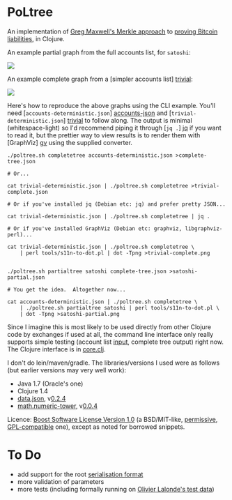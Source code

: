 PoLtree
=======

An implementation of [Greg Maxwell's Merkle approach][merkle] to [proving
Bitcoin liabilities][proving], in Clojure.

An example partial graph from the full accounts list, for `satoshi`:

<img src="https://iwilcox.me.uk/2014/proving/satoshi-partial" />

An example complete graph from a [simpler accounts list] [trivial]:

<img src="https://iwilcox.me.uk/2014/proving/trivial-complete" />

Here's how to reproduce the above graphs using the CLI example.
You'll need [`accounts-deterministic.json`] [accounts-json] and
[`trivial-deterministic.json`] [trivial] to follow along.  The output
is minimal (whitespace-light) so I'd recommend piping it through
[`jq .`] [jq] if you want to read it, but the prettier way to view
results is to render them with [GraphViz] [gv] using the supplied
converter.

 [accounts-json]: https://github.com/zw/blind-liability-proof/blob/e4991c892fd481d3b6f66ae331909fd0c7af6a9d/test/data/accounts-deterministic.json
 [trivial]: https://github.com/zw/blind-liability-proof/blob/e4991c892fd481d3b6f66ae331909fd0c7af6a9d/test/data/trivial-deterministic.json
 [jq]: http://stedolan.github.io/jq/
 [gv]: http://www.graphviz.org/

```shell
./poltree.sh completetree accounts-deterministic.json >complete-tree.json

# Or...

cat trivial-deterministic.json | ./poltree.sh completetree >trivial-complete.json

# Or if you've installed jq (Debian etc: jq) and prefer pretty JSON...

cat trivial-deterministic.json | ./poltree.sh completetree | jq .

# Or if you've installed GraphViz (Debian etc: graphviz, libgraphviz-perl)...

cat trivial-deterministic.json | ./poltree.sh completetree \
    | perl tools/s11n-to-dot.pl | dot -Tpng >trivial-complete.png


./poltree.sh partialtree satoshi complete-tree.json >satoshi-partial.json

# You get the idea.  Altogether now...

cat accounts-deterministic.json | ./poltree.sh completetree \
    | ./poltree.sh partialtree satoshi | perl tools/s11n-to-dot.pl \
    | dot -Tpng >satoshi-partial.png
```

Since I imagine this is most likely to be used directly from other Clojure code
by exchanges if used at all, the command line interface only really supports
simple testing (account list [input][accountlist], complete tree output) right
now.  The Clojure interface is in [core.clj][api].

I don't do lein/maven/gradle.  The libraries/versions I used were as follows
(but earlier versions may very well work):
 * Java 1.7 (Oracle's one)
 * Clojure 1.4
 * [data.json](/clojure/data.json), v[0.2.4](http://search.maven.org/#artifactdetails|org.clojure|data.json|0.2.4|jar)
 * [math.numeric-tower](/clojure/math.numeric-tower), v[0.0.4](http://search.maven.org/#artifactdetails|org.clojure|math.numeric-tower|0.0.4|jar)

Licence: [Boost Software License Version 1.0][bsl1] (a BSD/MIT-like,
[permissive][perm], [GPL-compatible][fsf-bsl] one), except as noted for
borrowed snippets.

To Do
=====

* add support for the root [serialisation format][s11n]
* more validation of parameters
* more tests (including formally running on [Olivier Lalonde's test
  data][oltest])

 [merkle]: https://iwilcox.me.uk/2014/proving-bitcoin-reserves#merkle_top
 [proving]: https://iwilcox.me.uk/2014/proving-bitcoin-reserves
 [perm]: https://en.wikipedia.org/wiki/Permissive_free_software_licence
 [fsf-bsl]: https://www.gnu.org/licenses/license-list.html#boost
 [bsl1]: http://www.boost.org/LICENSE_1_0.txt
 [oltest]: /olalonde/proof-of-liabilities/blob/master/test/accounts.json
 [s11n]: /olalonde/proof-of-liabilities#serialized-data-formats-work-in-progress--draft
 [api]: /zw/PoLtree/blob/master/src/uk/me/iwilcox/poltree/core.clj#L20
 [accountlist]: /olalonde/proof-of-liabilities#account-lists
